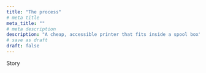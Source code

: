 ```yaml
---
title: "The process"
# meta title
meta_title: ""
# meta description
description: "A cheap, accessible printer that fits inside a spool box"
# save as draft
draft: false
---
```


Story